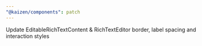```yaml
---
"@kaizen/components": patch
---
```


Update EditableRichTextContent & RichTextEditor border, label spacing and interaction styles
